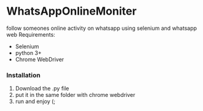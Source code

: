 # WhatsAppOnlineMoniter
follow someones online activity on whatsapp using selenium and whatsapp web
Requirements:

  - Selenium
  - python 3+
  - Chrome WebDriver

### Installation
1. Download the .py file
2. put it in the same folder with chrome webdriver
3. run and enjoy (;
